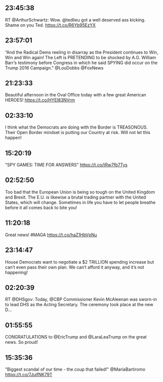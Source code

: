 ## 23:45:38
RT @ArthurSchwartz: Wow. @tedlieu got a well deserved ass kicking. Shame on you Ted.  https://t.co/R6Yb95EzYX
## 23:57:01
“And the Radical Dems reeling in disarray as the President continues to Win, Win and Win again! The Left is PRETENDING to be shocked by A.G. William Barr’s testimony before Congress in which he said SPYING did occur on the Trump 2016 Campaign.” @LouDobbs  @FoxNews
## 21:23:33
Beautiful afternoon in the Oval Office today with a few great American HEROES! https://t.co/HYEI83NVrm
## 02:33:10
I think what the Democrats are doing with the Border is TREASONOUS. Their Open Border mindset is putting our Country at risk. Will not let this happen!
## 15:20:19
"SPY GAMES: TIME FOR ANSWERS" https://t.co/tRw7fb7Tys
## 02:52:50
Too bad that the European Union is being so tough on the United Kingdom and Brexit. The E.U. is likewise a brutal trading partner with the United States, which will change. Sometimes in life you have to let people breathe before it all comes back to bite you!
## 11:20:18
Great news! #MAGA https://t.co/haZ1HbVpNu
## 23:14:47
House Democrats want to negotiate a $2 TRILLION spending increase but can’t even pass their own plan. We can’t afford it anyway, and it’s not happening!
## 02:20:39
RT @DHSgov: Today, @CBP Commissioner Kevin McAleenan was sworn-in to lead DHS as the Acting Secretary. The ceremony took place at the new D…
## 01:55:55
CONGRATULATIONS to @EricTrump and @LaraLeaTrump on the great news. So proud!
## 15:35:36
"Biggest scandal of our time - the coup that failed!" @MariaBartiromo https://t.co/7JuifNK79T
